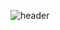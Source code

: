 ![header](https://capsule-render.vercel.app/api?type=waving&color=gradient&height=250&section=header&text=J1NWAN&fontSize=90)
